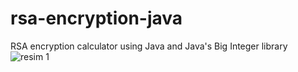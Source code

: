 # rsa-encryption-java
RSA encryption calculator using Java and Java's Big Integer library
![resim 1](https://user-images.githubusercontent.com/39205453/121819424-b1cb0d80-cc95-11eb-8d03-7caacaa159ae.JPG)
